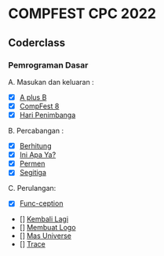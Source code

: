 # COMPFEST CPC 2022

## Coderclass

### Pemrograman Dasar

A. Masukan dan keluaran :

- [x] [A plus B](https://github.com/sibeux/COMPFEST-CPC/tree/MyProgram/Coderclass/Pemrograman%20Dasar/Masukan%20dan%20Keluaran/A%20plus%20B)
- [x] [CompFest 8](https://github.com/sibeux/COMPFEST-CPC/tree/MyProgram/Coderclass/Pemrograman%20Dasar/Masukan%20dan%20Keluaran/CompFest%208)
- [x] [Hari Penimbanga](https://github.com/sibeux/COMPFEST-CPC/tree/MyProgram/Coderclass/Pemrograman%20Dasar/Masukan%20dan%20Keluaran/Hari%20Penimbangan)

B. Percabangan :

- [x] [Berhitung](https://github.com/sibeux/COMPFEST-CPC/tree/MyProgram/Coderclass/Pemrograman%20Dasar/Percabangan/Berhitung)
- [x] [Ini Apa Ya?](https://github.com/sibeux/COMPFEST-CPC/tree/MyProgram/Coderclass/Pemrograman%20Dasar/Percabangan/Ini%20Apa%20Ya)
- [x] [Permen](https://github.com/sibeux/COMPFEST-CPC/tree/MyProgram/Coderclass/Pemrograman%20Dasar/Percabangan/Permen)
- [x] [Segitiga](https://github.com/sibeux/COMPFEST-CPC/tree/MyProgram/Coderclass/Pemrograman%20Dasar/Percabangan/Segitiga)

C. Perulangan:

- [x] [Func-ception](https://github.com/sibeux/COMPFEST-CPC/tree/MyProgram/Coderclass/Pemrograman%20Dasar/Perulangan/Func-ception)
- [] [Kembali Lagi]()
- [] [Membuat Logo]()
- [] [Mas Universe]()
- [] [Trace]()